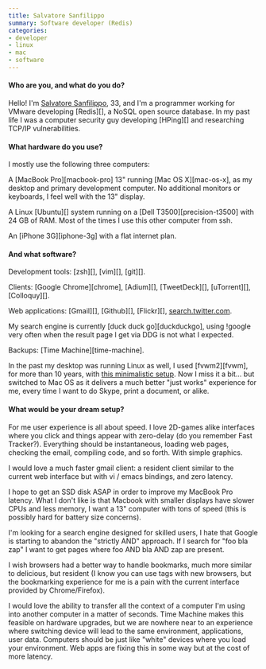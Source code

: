 ```yaml
---
title: Salvatore Sanfilippo
summary: Software developer (Redis)
categories:
- developer
- linux
- mac
- software
---
```


#### Who are you, and what do you do?

Hello! I'm [Salvatore Sanfilippo](http://antirez.com/ "Salvatore's website."), 33, and I'm a programmer working for VMware developing [Redis][], a NoSQL open source database. In my past life I was a computer security guy developing [HPing][] and researching TCP/IP vulnerabilities.

#### What hardware do you use?

I mostly use the following three computers:

A [MacBook Pro][macbook-pro] 13" running [Mac OS X][mac-os-x], as my desktop and primary development computer. No additional monitors or keyboards, I feel well with the 13" display.

A Linux [Ubuntu][] system running on a [Dell T3500][precision-t3500] with 24 GB of RAM. Most of the times I use this other computer from ssh.

An [iPhone 3G][iphone-3g] with a flat internet plan.

#### And what software?

Development tools: [zsh][], [vim][], [git][].

Clients: [Google Chrome][chrome], [Adium][], [TweetDeck][], [uTorrent][], [Colloquy][].

Web applications: [Gmail][], [Github][], [Flickr][], [search.twitter.com](http://search.twitter.com/ "Twitter's search engine."). 

My search engine is currently [duck duck go][duckduckgo], using !google very often when the result page I get via DDG is not what I expected.

Backups: [Time Machine][time-machine].

In the past my desktop was running Linux as well, I used [fvwm2][fvwm], for more than 10 years, with [this minimalistic setup](http://antirez.com/blogdata/119/desktop.png "A screenshot of Salvatore's minimal desktop."). Now I miss it a bit... but switched to Mac OS as it delivers a much better "just works" experience for me, every time I want to do Skype, print a document, or alike.

#### What would be your dream setup?

For me user experience is all about speed. I love 2D-games alike interfaces where you click and things appear with zero-delay (do you remember Fast Tracker?). Everything should be instantaneous, loading web pages, checking the email, compiling code, and so forth. With simple graphics.

I would love a much faster gmail client: a resident client similar to the current web interface but with vi / emacs bindings, and zero latency.

I hope to get an SSD disk ASAP in order to improve my MacBook Pro latency. What I don't like is that Macbook with smaller displays have slower CPUs and less memory, I want a 13" computer with tons of speed (this is possibly hard for battery size concerns).

I'm looking for a search engine designed for skilled users, I hate that Google is starting to abandon the "strictly AND" approach. If I search for "foo bla zap" I want to get pages where foo AND bla AND zap are present.

I wish browsers had a better way to handle bookmarks, much more similar to delicious, but resident (I know you can use tags with new browsers, but the bookmarking experience for me is a pain with the current interface provided by Chrome/Firefox).

I would love the ability to transfer all the context of a computer I'm using into another computer in a matter of seconds. Time Machine makes this feasible on hardware upgrades, but we are nowhere near to an experience where switching device will lead to the same environment, applications, user data. Computers should be just like "white" devices where you load your environment. Web apps are fixing this in some way but at the cost of more latency.